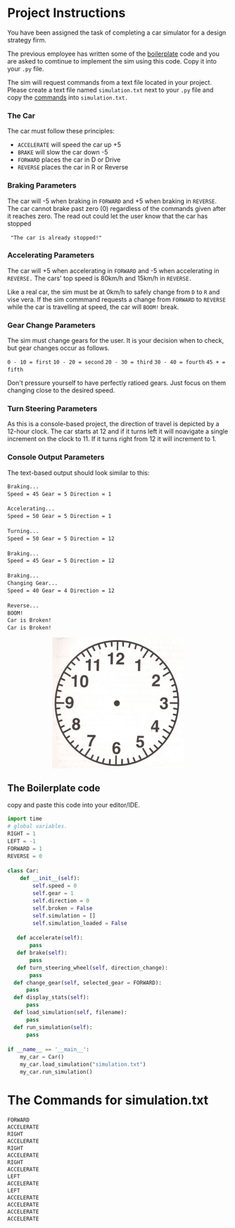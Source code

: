 # Project Instructions

You have been assigned the task of completing a car simulator for a design strategy firm.

The previous employee has written some of the [boilerplate](#the-boilerplate-code) code and you are asked to comtinue to implement the sim using this code. Copy it into your `.py` file.

The sim will request commands from a text file located in your project. Please create a text file named `simulation.txt` next to your `.py` file and copy the [commands](#the-commands-for-simulationtxt) into `simulation.txt.`

### The Car

The car must follow these principles:

* `ACCELERATE` will speed the car up +5
* `BRAKE` will slow the car down -5
* `FORWARD` places the car in D or Drive
* `REVERSE` places the car in R or Reverse

### Braking Parameters

The car will -5 when braking in `FORWARD` and +5 when braking in `REVERSE`. The car cannot brake past zero (0) regardless of the commands given after it reaches zero. The read out could let the user know that the car has stopped

` "The car is already stopped!"`

### Accelerating Parameters

The car will +5 when accelerating in `FORWARD` and -5 when accelerating in `REVERSE.` The cars' top speed is 80km/h and 15km/h in `REVERSE.`

Like a real car, the sim must be at 0km/h to safely change from `D` to `R` and vise vera. If the sim commmand requests a change from `FORWARD` to `REVERSE` while the car is travelling at speed, the car will `BOOM!` break.

### Gear Change Parameters

The sim must change gears for the user. It is your decision when to check, but gear changes occur as follows.

`0 - 10 = first`    `10 - 20 = second`  `20 - 30 = third`   `30 - 40 = fourth`  `45 + = fifth`

Don't pressure yourself to have perfectly ratioed gears. Just focus on them changing close to the desired speed.

### Turn Steering Parameters

As this is a console-based project, the direction of travel is depicted by a 12-hour clock. The car starts at 12 and if it turns left it will noavigate a single increment on the clock to 11. If it turns right from 12 it will increment to 1.

### Console Output Parameters

The text-based output should look similar to this:

```txt
Braking...
Speed = 45 Gear = 5 Direction = 1

Accelerating...
Speed = 50 Gear = 5 Direction = 1

Turning...
Speed = 50 Gear = 5 Direction = 12

Braking...
Speed = 45 Gear = 5 Direction = 12

Braking...
Changing Gear...
Speed = 40 Gear = 4 Direction = 12

Reverse...
BOOM!
Car is Broken!
Car is Broken!
```

<p align="center">
<img src="/docs/assets/clock.jpg" width="300">
</p>



## The Boilerplate code
copy and paste this code into your editor/IDE.

```py
import time
# global variables.
RIGHT = 1
LEFT = -1
FORWARD = 1
REVERSE = 0

class Car:
    def __init__(self):
        self.speed = 0
        self.gear = 1
        self.direction = 0
        self.broken = False 
        self.simulation = []
        self.simulation_loaded = False

   def accelerate(self):
       pass
   def brake(self):
       pass
   def turn_steering_wheel(self, direction_change):
       pass
  def change_gear(self, selected_gear = FORWARD):
      pass
  def display_stats(self):
      pass
  def load_simulation(self, filename):
      pass
  def run_simulation(self):
      pass

if __name__ == '__main__':
    my_car = Car()
    my_car.load_simulation("simulation.txt")
    my_car.run_simulation()

```

# The Commands for simulation.txt

```
FORWARD
ACCELERATE
RIGHT
ACCELERATE
RIGHT
ACCELERATE
RIGHT
ACCELERATE
LEFT
ACCELERATE
LEFT
ACCELERATE
ACCELERATE
ACCELERATE
ACCELERATE
```
